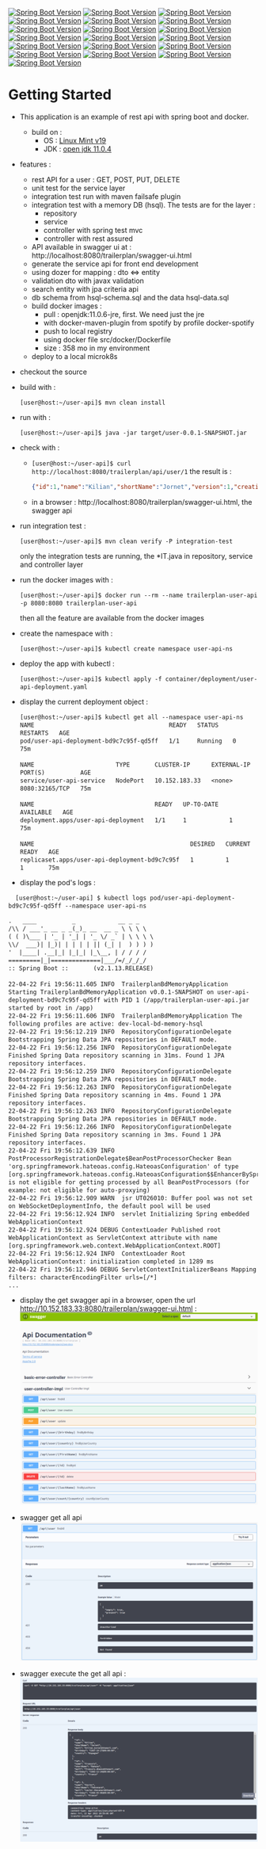 [![Spring Boot Version](https://img.shields.io/badge/springboot-2.1.13-brightgreen.svg)](https://docs.spring.io/spring-boot/docs/2.1.13.RELEASE/reference/html/)
[![Spring Boot Version](https://img.shields.io/badge/hibernate-5.4.12-brightgreen.svg)](https://hibernate.org/orm/releases/5.4/)
[![Spring Boot Version](https://img.shields.io/badge/hibernate_validator-6.0.18-brightgreen.svg)](https://hibernate.org/validator/releases/6.0/)
[![Spring Boot Version](https://img.shields.io/badge/javax_validattion-2.0.1-brightgreen.svg)](https://beanvalidation.org/)
[![Spring Boot Version](https://img.shields.io/badge/hsql-2.4.1-brightgreen.svg)](https://hsql.org)
[![Spring Boot Version](https://img.shields.io/badge/maven_surefire_plugin-3.0.0.M4-brightgreen.svg)](https://maven.apache.org/surefire/maven-surefire-plugin/test-mojo.html)
[![Spring Boot Version](https://img.shields.io/badge/maven_failsafe_plugin-3.0.0.M4-brightgreen.svg)](https://maven.apache.org/surefire/maven-failsafe-plugin/integration-test-mojo.html)
[![Spring Boot Version](https://img.shields.io/badge/dockerfile_maven_pluging-1.4.13-brightgreen.svg)](https://github.com/spotify/dockerfile-maven)
[![Spring Boot Version](https://img.shields.io/badge/commons_lang3-3.8.1-brightgreen.svg)](https://commons.apache.org/proper/commons-lang/)
[![Spring Boot Version](https://img.shields.io/badge/commons_lang-2.6-brightgreen.svg)](http://commons.apache.org/proper/commons-lang/)
[![Spring Boot Version](https://img.shields.io/badge/dozer-5.5.1-brightgreen.svg)](https://dozer.sourceforge.net/)
[![Spring Boot Version](https://img.shields.io/badge/joda_time-2.10.05-brightgreen.svg)](https://www.joda.org/joda-time/)
[![Spring Boot Version](https://img.shields.io/badge/jackson-2.10.0-brightgreen.svg)](https://github.com/FasterXML/jackson)
[![Spring Boot Version](https://img.shields.io/badge/guava-26.0_jre-brightgreen.svg)](https://github.com/google/guava/wiki/CollectionUtilitiesExplained)
[![Spring Boot Version](https://img.shields.io/badge/hamcrest-1.3-brightgreen.svg)](https://hamcrest.org/JavaHamcrest/)
[![Spring Boot Version](https://img.shields.io/badge/swagger-2.9.2-brightgreen.svg)](https://swagger.io)
[![Spring Boot Version](https://img.shields.io/badge/docker-18.06.1_ce-brightgreen.svg)](https://www.docker.com)
[![Spring Boot Version](https://img.shields.io/badge/microk8s-1.23-brightgreen.svg)](https://microk8s.io/)
[![Spring Boot Version](https://img.shields.io/badge/kubectl-1.23.5-brightgreen.svg)](https://kubernetes.io/)



# Getting Started


- This application is an example of rest api with spring boot and docker. 
    - build on :
        - OS : [Linux Mint v19](https://www.linuxmint.com)
        - JDK : [open jdk 11.0.4](https://openjdk.java.net/projects/jdk/11/)

- features : 
    - rest API for a user : GET, POST, PUT, DELETE
    - unit test for the service layer
    - integration test run with maven failsafe plugin
    - integration test with a memory DB (hsql). The tests are for the layer :
        - repository
        - service
        - controller with spring test mvc
        - controller with rest assured
    - API available in swagger ui at : http://localhost:8080/trailerplan/swagger-ui.html
    - generate the service api for front end development
    - using dozer for mapping : dto <=> entity  
    - validation dto with javax validation
    - search entity with jpa criteria api
    - db schema from hsql-schema.sql and the data hsql-data.sql 
    - build docker images :
        - pull : openjdk:11.0.6-jre, first. We need just the jre
        - with docker-maven-plugin from spotify by profile docker-spotify
        - push to local registry
        - using docker file src/docker/Dockerfile
        - size : 358 mo in my environment 
    - deploy to a local microk8s
        

- checkout the source
- build with : 
    ```
    [user@host:~/user-api]$ mvn clean install
    ```
- run with :
    ``` 
    [user@host:~/user-api]$ java -jar target/user-0.0.1-SNAPSHOT.jar
    ``` 
- check with : 
    - ```[user@host:~/user-api]$ curl http://localhost:8080/trailerplan/api/user/1``` the result is : 
        ```json
        {"id":1,"name":"Kilian","shortName":"Jornet","version":1,"creationDate":"2020-01-20@22:00:00","modificationDate":"2020-01-20@22:00:00","userName":"kjornet","password":"kjornet","mail":"kilian.jornet@themail.com","birthday":"1987-10-26@23:00:00","street":"1 placa Del Sol","zipCode":"17600","city":"Figueras","country":"Espagne"}
        ```
    - in a browser : http://localhost:8080/trailerplan/swagger-ui.html, the swagger api
    
- run integration test : 
    ```
    [user@host:~/user-api]$ mvn clean verify -P integration-test
    ```
    only the integration tests are running, the *IT.java in repository, service and controller layer
    
- run the docker images with : 
  ```
  [user@host:~/user-api]$ docker run --rm --name trailerplan-user-api -p 8080:8080 trailerplan-user-api
  ```
  then all the feature are available from the docker images

- create the namespace with : 
  ```shell
  [user@host:~/user-api]$ kubectl create namespace user-api-ns
  ```

- deploy the app with kubectl :
  ```shell
  [user@host:~/user-api]$ kubectl apply -f container/deployment/user-api-deployment.yaml 
  ```

- display the current deployment object :
  ```shell
  [user@host:~/user-api]$ kubectl get all --namespace user-api-ns
  NAME                                      READY   STATUS    RESTARTS   AGE
  pod/user-api-deployment-bd9c7c95f-qd5ff   1/1     Running   0          75m

  NAME                       TYPE       CLUSTER-IP      EXTERNAL-IP   PORT(S)          AGE
  service/user-api-service   NodePort   10.152.183.33   <none>        8080:32165/TCP   75m

  NAME                                  READY   UP-TO-DATE   AVAILABLE   AGE
  deployment.apps/user-api-deployment   1/1     1            1           75m

  NAME                                            DESIRED   CURRENT   READY   AGE
  replicaset.apps/user-api-deployment-bd9c7c95f   1         1         1       75m
  ```

- display the pod's logs :
```shell
  [user@host:~/user-api] $ kubectl logs pod/user-api-deployment-bd9c7c95f-qd5ff --namespace user-api-ns
```
  ```shell
  .   ____          _            __ _ _
 /\\ / ___'_ __ _ _(_)_ __  __ _ \ \ \ \
( ( )\___ | '_ | '_| | '_ \/ _` | \ \ \ \
 \\/  ___)| |_)| | | | | || (_| |  ) ) ) )
  '  |____| .__|_| |_|_| |_\__, | / / / /
 =========|_|==============|___/=/_/_/_/
 :: Spring Boot ::       (v2.1.13.RELEASE)

22-04-22 Fri 19:56:11.605 INFO  TrailerplanBdMemoryApplication Starting TrailerplanBdMemoryApplication v0.0.1-SNAPSHOT on user-api-deployment-bd9c7c95f-qd5ff with PID 1 (/app/trailerplan-user-api.jar started by root in /app)
22-04-22 Fri 19:56:11.606 INFO  TrailerplanBdMemoryApplication The following profiles are active: dev-local-bd-memory-hsql
22-04-22 Fri 19:56:12.219 INFO  RepositoryConfigurationDelegate Bootstrapping Spring Data JPA repositories in DEFAULT mode.
22-04-22 Fri 19:56:12.256 INFO  RepositoryConfigurationDelegate Finished Spring Data repository scanning in 31ms. Found 1 JPA repository interfaces.
22-04-22 Fri 19:56:12.259 INFO  RepositoryConfigurationDelegate Bootstrapping Spring Data JPA repositories in DEFAULT mode.
22-04-22 Fri 19:56:12.263 INFO  RepositoryConfigurationDelegate Finished Spring Data repository scanning in 4ms. Found 1 JPA repository interfaces.
22-04-22 Fri 19:56:12.263 INFO  RepositoryConfigurationDelegate Bootstrapping Spring Data JPA repositories in DEFAULT mode.
22-04-22 Fri 19:56:12.266 INFO  RepositoryConfigurationDelegate Finished Spring Data repository scanning in 3ms. Found 1 JPA repository interfaces.
22-04-22 Fri 19:56:12.639 INFO  PostProcessorRegistrationDelegate$BeanPostProcessorChecker Bean 'org.springframework.hateoas.config.HateoasConfiguration' of type [org.springframework.hateoas.config.HateoasConfiguration$$EnhancerBySpringCGLIB$$7cc7fff] is not eligible for getting processed by all BeanPostProcessors (for example: not eligible for auto-proxying)
22-04-22 Fri 19:56:12.909 WARN  jsr UT026010: Buffer pool was not set on WebSocketDeploymentInfo, the default pool will be used
22-04-22 Fri 19:56:12.924 INFO  servlet Initializing Spring embedded WebApplicationContext
22-04-22 Fri 19:56:12.924 DEBUG ContextLoader Published root WebApplicationContext as ServletContext attribute with name [org.springframework.web.context.WebApplicationContext.ROOT]
22-04-22 Fri 19:56:12.924 INFO  ContextLoader Root WebApplicationContext: initialization completed in 1289 ms
22-04-22 Fri 19:56:12.946 DEBUG ServletContextInitializerBeans Mapping filters: characterEncodingFilter urls=[/*]
...
  ```

- display the get swagger api in a browser, open the url http://10.152.183.33:8080/trailerplan/swagger-ui.html : 
![user-api](./docs/images/swagger-user-api.png)
  
- swagger get all api
![user-api#getAll](./docs/images/swagger-user-getAll.png)

- swagger execute the get all api :
![user-api#getAll](./docs/images/swagger-user-getAll-response.png)